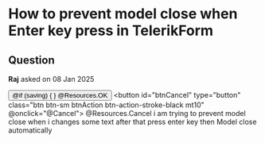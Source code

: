 # How to prevent model close when Enter key press in TelerikForm

## Question

**Raj** asked on 08 Jan 2025

<TelerikForm EditContext="EditContext" OnValidSubmit="Save" Columns="3" ColumnSpacing="15px"> <FormValidation> <FluentValidationValidator /> </FormValidation> <FormItems> <FormItem Id="fiInvoiceFooterElemenName" ColSpan="2"> <Template> <label class="k-label k-form-label" for="ddlInvoiceFooterElement">@Resources.InvoiceFooterElementName</label> <TelerikDropDownList Id="ddlInvoiceFooterElementName" TItem="@InvoiceFooterElementCategory" TValue="@Guid" TextField="@nameof(InvoiceFooterElementCategory.FullName)" ValueField="@nameof(InvoiceFooterElementCategory.InvoiceFooterElementCategoryId)" Data="@invoiceFooterElementCategories" @bind-Value="@invoiceFooterElementLine.InvoiceFooterElementCategoryId" OnChange="OnChangeInvoiceFooterElementCategories" Width="100%" DefaultText="@Resources.SelectInvoiceFooterElementCategory"> <DropDownListSettings> <DropDownListPopupSettings Height="auto" MaxHeight="250px" Width="auto" /> </DropDownListSettings> @* <ItemTemplate> <span>@($"{context.Name} ({context.Code})")</span> </ItemTemplate> *@</TelerikDropDownList> <ValidationMessage For="@(()=> invoiceFooterElementLine.InvoiceFooterElementCategoryId)" /> </Template> </FormItem> </FormItems> <FormButtons> <button id="btnSave" type="submit" class="btn btn-sm btnAction btn-action-filled-blue mr-1 mt10"> @if (saving) { <span class="spinner-border spinner-border-sm mr-1"></span> } @Resources.OK </button> <button id="btnCancel" type="button" class="btn btn-sm btnAction btn-action-stroke-black mt10" @onclick="@Cancel"> @Resources.Cancel </button> </FormButtons> </TelerikForm> i am trying to prevent model close when i changes some text after that press enter key then Model close automatically
